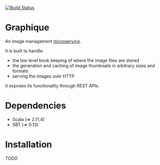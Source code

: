[![Build Status](https://travis-ci.org/amrhassan/graphique.svg)](https://travis-ci.org/amrhassan/graphique)

# Graphique #

An image management [microservice](http://microservices.io/patterns/microservices.html).

It is built to handle:
* the low level book keeping of where the image files are stored
* the generation and caching of image thumbnails in arbitrary sizes and formats
* serving the images over HTTP

It exposes its functionality through REST APIs.

Dependencies
============
* Scala (=> 2.11.4)
* SBT (=> 0.13)

Installation
============
*TODO*
